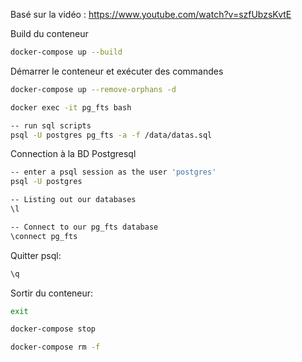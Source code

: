 Basé sur la vidéo : https://www.youtube.com/watch?v=szfUbzsKvtE

Build du conteneur
```bash
docker-compose up --build
```

Démarrer le conteneur et exécuter des commandes
```bash
docker-compose up --remove-orphans -d

docker exec -it pg_fts bash

-- run sql scripts
psql -U postgres pg_fts -a -f /data/datas.sql
```
Connection à la BD Postgresql
```bash
-- enter a psql session as the user 'postgres'
psql -U postgres

-- Listing out our databases
\l

-- Connect to our pg_fts database
\connect pg_fts
```

Quitter psql:
```bash
\q
```

Sortir du conteneur:
```bash
exit
```

```bash
docker-compose stop

docker-compose rm -f
```